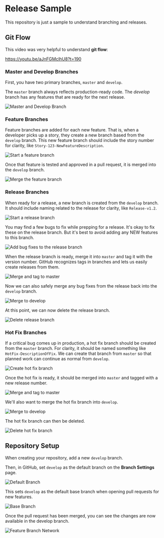 # Release Sample
This repository is just a sample to understand branching and releases.

## Git Flow

This video was very helpful to understand **git flow**:

https://youtu.be/aJnFGMclhU8?t=190

### Master and Develop Branches

First, you have two primary branches, `master` and `develop`.

The `master` branch always reflects production-ready code. The _develop_ branch has any features that are ready for the next release.

![Master and Develop Branch][01]

### Feature Branches

Feature branches are added for each new feature. That is, when a developer picks up a story, they create a new branch based from the `develop` branch. This new feature branch should include the story number for clarity, like `Story-123-NewFeatureDescription`.

![Start a feature branch][02]

Once that feature is tested and approved in a pull request, it is merged into the `develop` branch.

![Merge the feature branch][03]

### Release Branches

When ready for a release, a new branch is created from the `develop` branch. It should include naming related to the release for clarity, like `Release-v1.2`.

![Start a release branch][04]

You may find a few bugs to fix while prepping for a release. It's okay to fix these on the release branch. But it's best to avoid adding any NEW features to this branch.

![Add bug fixes to the release branch][05]

When the release branch is ready, merge it into `master` and tag it with the version number. GitHub recognizes tags in branches and lets us easily create releases from them.

![Merge and tag to master][06]

Now we can also safely merge any bug fixes from the release back into the `develop` branch.

![Merge to develop][07]

At this point, we can now delete the release branch.

![Delete release branch][08]

### Hot Fix Branches

If a critical bug comes up in production, a hot fix branch should be created from the `master` branch. For clarity, it should be named something like `HotFix-DescriptionOfFix`. We can create that branch from `master` so that planned work can continue as normal from `develop`.

![Create hot fix branch][09]

Once the hot fix is ready, it should be merged into `master` and tagged with a new release number.

![Merge and tag to master][10]

We'll also want to merge the hot fix branch into `develop`.

![Merge to develop][11]

The hot fix branch can then be deleted.

![Delete hot fix branch][12]

## Repository Setup

When creating your repository, add a new `develop` branch.

Then, in GitHub, set `develop` as the default branch on the **Branch Settings** page.

![Default Branch][DefaultBranch]

This sets `develop` as the default base branch when opening pull requests for new features.

![Base Branch][BaseBranch]

Once the pull request has been merged, you can see the changes are now available in the develop branch.

![Feature Branch Network][BranchNetwork_Feature]

[01]: /images/01_MasterAndDevelopBranches.png "Master and Develop branch"
[02]: /images/02_StartFeatureBranch.png "Start a feature branch"
[03]: /images/03_MergeFeatureBranch.png "Merge the feature branch"
[04]: /images/04_StartReleaseBranch.png "Start a release branch"
[05]: /images/05_ReleaseBugFixes.png "Add bug fixes to release branch"
[06]: /images/06_MergeReleaseMaster.png "Merge the release branch to master"
[07]: /images/07_MergeReleaseDevelop.png "Merge the release branch to develop"
[08]: /images/08_DeleteReleaseBranch.png "Delete release branch"
[09]: /images/09_HotFixBranch.png "Create a hot fix branch"
[10]: /images/10_MergeHotFixMaster.png "Merge the hot fix to master"
[11]: /images/11_MergeHotFixDevelop.png "Merge the hot fix to develop"
[12]: /images/12_DeleteHotFixBranch.png "Delete hot fix branch"
[DefaultBranch]: /images/DefaultBranch.png "Default Branch"
[BaseBranch]: /images/BaseBranch.png "Develop as Base Branch"
[BranchNetwork_Feature]: /images/BranchNetwork_Feature.png "Feature Branch"
